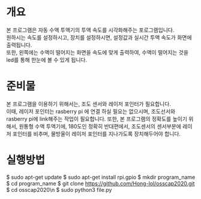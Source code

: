 # 개요
본 프로그램은 자동 수액 투액기의 투액 속도를 시각화해주는 포로그램입니다.  
원하시는 속도를 설정하시고, 장치를 설정하시면, 설정값과 실시간 투액 속도가 화면에 출력됩니다.  
또한, 왼쪽에는 수액이 떨어지는 화면을 속도에 맞게 출력하여, 수액이 떨어지는 것을 led를 통해 한눈에 볼 수 있게 됩니다.  

# 준비물

본 프로그램을 이용하기 위해서는, 조도 센서와 레이저 포인터가 필요합니다.  
이때, 레이저 포인터는 rasberry pi 에 연결 하실 필요는 없으시며, 조도선서와 rasberry pi에 link해주는 작업이 필요합니다. 
또한, 본 프로그램의 정확도를 높이기 위해서, 원통형 수액 투액기에, 180도인 정확히 반대편에서, 조도센서의 센서부분에 레이저 포인터를 비추며, 물방울이 레이저 포인터를 지나가도록 장치해두어야 합니다.

# 실행방법

$ sudo apt-get update 
$ sudo apt-get install rpi.gpio 
$ mkdir program_name 
$ cd program_name 
$ git clone https://github.com/Hong-lol/osscap2020.git 
$ cd osscap2020\n
$ sudo python3 file.py

